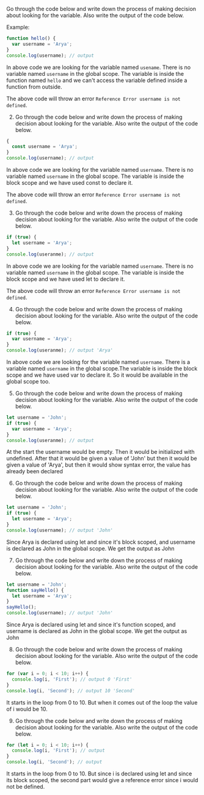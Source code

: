 Go through the code below and write down the process of making decision about looking for the variable. Also write the output of the code below.

Example:

```js
function hello() {
  var username = 'Arya';
}
console.log(username); // output
```

In above code we are looking for the variable named `usename`. There is no variable named `username` in the global scope. The variable is inside the function named `hello` and we can't access the variable defined inside a function from outside.

The above code will throw an error `Reference Error username is not defined`.

2. Go through the code below and write down the process of making decision about looking for the variable. Also write the output of the code below.

```js
{
  const username = 'Arya';
}
console.log(username); // output
```
In above code we are looking for the variable named `username`. There is no variable named `username` in the global scope. The variable is inside the block scope and we have used const to declare it.

The above code will throw an error `Reference Error username is not defined`.

3. Go through the code below and write down the process of making decision about looking for the variable. Also write the output of the code below.

```js
if (true) {
  let username = 'Arya';
}
console.log(useranme); // output
```
In above code we are looking for the variable named `username`. There is no variable named `username` in the global scope. The variable is inside the block scope and we have used let to declare it.

The above code will throw an error `Reference Error username is not defined`.

4. Go through the code below and write down the process of making decision about looking for the variable. Also write the output of the code below.

```js
if (true) {
  var username = 'Arya';
}
console.log(useranme); // output 'Arya'
```
In above code we are looking for the variable named `username`. There is a variable named `username` in the global scope.The variable is inside the block scope and we have used var to declare it. So it would be available in the global scope too.

5. Go through the code below and write down the process of making decision about looking for the variable. Also write the output of the code below.

```js
let username = 'John';
if (true) {
  var username = 'Arya';
}
console.log(useranme); // output
```
At the start the username would be empty. Then it would be initialized with undefined. After that it would be given a value of 'John' but then it would be given a value of 'Arya', but then it would show syntax error, the value has already been declared

6. Go through the code below and write down the process of making decision about looking for the variable. Also write the output of the code below.

```js
let username = 'John';
if (true) {
  let username = 'Arya';
}
console.log(username); // output 'John'
```
Since Arya is declared using let and since it's block scoped, and username is declared as John in the global scope. We get the output as John

7. Go through the code below and write down the process of making decision about looking for the variable. Also write the output of the code below.

```js
let username = 'John';
function sayHello() {
  let username = 'Arya';
}
sayHello();
console.log(username); // output 'John'
```
Since Arya is declared using let and since it's function scoped, and username is declared as John in the global scope. We get the output as John

8. Go through the code below and write down the process of making decision about looking for the variable. Also write the output of the code below.

```js
for (var i = 0; i < 10; i++) {
  console.log(i, 'First'); // output 0 'First'
}
console.log(i, 'Second'); // output 10 'Second'
```
It starts in the loop from 0 to 10. But when it comes out of the loop the value of i would be 10.

9. Go through the code below and write down the process of making decision about looking for the variable. Also write the output of the code below.

```js
for (let i = 0; i < 10; i++) {
  console.log(i, 'First'); // output
}
console.log(i, 'Second'); // output
```
It starts in the loop from 0 to 10. But since i is declared using let and since its block scoped, the second part would give a reference error since i would not be defined.